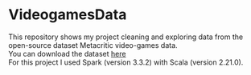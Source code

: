 # VideogamesData
This repository shows my project cleaning and exploring data from the open-source dataset Metacritic video-games data.  
You can download the dataset [here](https://www.kaggle.com/datasets/brunovr/metacritic-videogames-data?resource=download)  
For this project I used Spark (version 3.3.2) with Scala (version 2.21.0).
